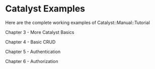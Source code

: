 Catalyst Examples
=================

Here are the complete working examples of Catalyst::Manual::Tutorial

Chapter 3 - More Catalyst Basics

Chapter 4 - Basic CRUD

Chapter 5 - Authentication 

Chapter 6 - Authorization


